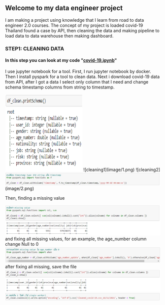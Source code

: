 ## Welcome to my data engineer project
I am making a project using knowledge that I learn from road to data engineer 2.0 courses. The concept of my project is loaded covid-19 Thailand found a case by API, then cleaning the data and making pipeline to load data to data warehouse then making dashboard.
### STEP1: CLEANING DATA
#### In this step you can look at my code "[covid-19.ipynb](covid-19.ipynb)"
I use jupyter notebook for a tool. First, I run jupyter notebook by docker. Then I install pyspark for a tool to clean data. Next i download covid-19 data from API, after I got a data I select only column that I need and change schema timestamp columns from string to timestamp.

<img src="image/1.png" width="250" height="250" />
<img align="right" src="image/2.png" />
![cleaning1](image/1.png)
![cleaning2](image/2.png)

Then, finding a missing value

![missingV](image/5.png)
and fixing all missing values, for an example, the age_number column change Null to 0
![missingF](image/6.png)
after fixing all missing, save the file
![FixMissingValue](image/FixMissing.png)
![savefile](image/savefile.png)
